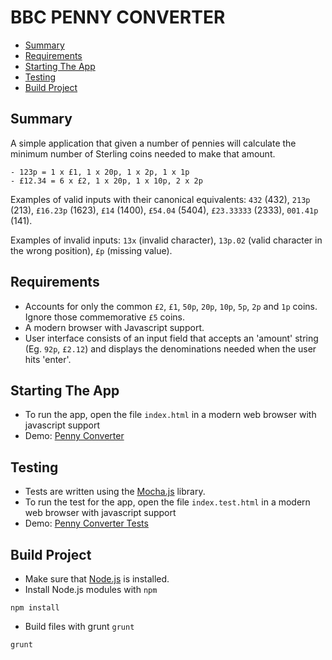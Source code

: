 # BBC PENNY CONVERTER

* [Summary](#summary)
* [Requirements](#requirements)
* [Starting The App](#starting-the-app)
* [Testing](#testing)
* [Build Project](#build-project)

## Summary

A simple application that given a number of pennies will calculate the minimum number of Sterling coins needed to make that amount.
```
- 123p = 1 x £1, 1 x 20p, 1 x 2p, 1 x 1p
- £12.34 = 6 x £2, 1 x 20p, 1 x 10p, 2 x 2p
```
Examples of valid inputs with their canonical equivalents: `432` (432), `213p` (213), `£16.23p` (1623), `£14` (1400), `£54.04` (5404), `£23.33333` (2333), `001.41p` (141).

Examples of invalid inputs: `13x` (invalid character), `13p.02` (valid character in the wrong position), `£p` (missing value).


## Requirements
* Accounts for only the common `£2`, `£1`, `50p`, `20p`, `10p`, `5p`, `2p` and `1p` coins. Ignore those commemorative `£5` coins.
* A modern browser with Javascript support.
* User interface consists of an input field that accepts an 'amount' string (Eg. `92p`, `£2.12`) and displays the denominations needed when the user hits 'enter'.


## Starting The App
* To run the app, open the file `index.html` in a modern web browser with javascript support
* Demo: [Penny Converter](https://kingstuffy.github.io/bbc-penny-converter)


## Testing
* Tests are written using the [Mocha.js](https://mochajs.org/) library.
* To run the test for the app, open the file `index.test.html` in a modern web browser with javascript support
* Demo: [Penny Converter Tests](https://kingstuffy.github.io/bbc-penny-converter/index.test.html)


## Build Project
* Make sure that [Node.js](https://nodejs.org/) is installed.
* Install Node.js modules with `npm`
```shell
npm install
```
* Build files with grunt `grunt`
```shell
grunt
```